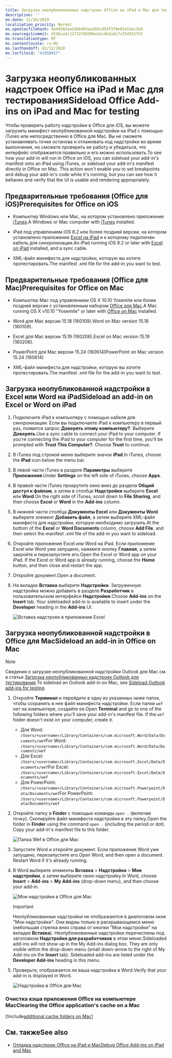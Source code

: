 ```yaml
---
title: Загрузка неопубликованных надстроек Office на iPad и Mac для тестирования
description: ''
ms.date: 11/26/2019
localization_priority: Normal
ms.openlocfilehash: 4a49282aa2deb4b5ea203cd54f379e03e53ec3e8
ms.sourcegitcommit: d15bca2c12732f8599be2ec4b2adc7c254552f52
ms.translationtype: MT
ms.contentlocale: ru-RU
ms.lasthandoff: 02/12/2020
ms.locfileid: "41950917"
---
```

# <a name="sideload-office-add-ins-on-ipad-and-mac-for-testing"></a><span data-ttu-id="e5b0a-102">Загрузка неопубликованных надстроек Office на iPad и Mac для тестирования</span><span class="sxs-lookup"><span data-stu-id="e5b0a-102">Sideload Office Add-ins on iPad and Mac for testing</span></span>

<span data-ttu-id="e5b0a-p101">Чтобы проверить работу надстройки в Office для iOS, вы можете загрузить манифест неопубликованной надстройки на iPad с помощью iTunes или непосредственно в Office для Mac. Вы не сможете устанавливать точки останова и отлаживать код надстройки во время выполнения, но сможете проверить ее работу и убедиться, что интерфейс отображается правильно и его можно использовать.</span><span class="sxs-lookup"><span data-stu-id="e5b0a-p101">To see how your add-in will run in Office on iOS, you can sideload your add-in's manifest onto an iPad using iTunes, or sideload your add-in's manifest directly in Office on Mac. This action won't enable you to set breakpoints and debug your add-in's code while it's running, but you can see how it behaves and verify that the UI is usable and rendering appropriately.</span></span> 

## <a name="prerequisites-for-office-on-ios"></a><span data-ttu-id="e5b0a-105">Предварительные требования (Office для iOS)</span><span class="sxs-lookup"><span data-stu-id="e5b0a-105">Prerequisites for Office on iOS</span></span>

- <span data-ttu-id="e5b0a-106">Компьютер Windows или Mac, на котором установлено приложение [iTunes](https://www.apple.com/itunes/download/).</span><span class="sxs-lookup"><span data-stu-id="e5b0a-106">A Windows or Mac computer with [iTunes](https://www.apple.com/itunes/download/) installed.</span></span>
    
- <span data-ttu-id="e5b0a-107">iPad под управлением iOS 8.2 или более поздней версии, на котором установлено приложение [Excel на iPad](https://itunes.apple.com/us/app/microsoft-excel/id586683407?mt=8) и к которому подключен кабель для синхронизации.</span><span class="sxs-lookup"><span data-stu-id="e5b0a-107">An iPad running iOS 8.2 or later with [Excel on iPad](https://itunes.apple.com/us/app/microsoft-excel/id586683407?mt=8) installed, and a sync cable.</span></span>
    
- <span data-ttu-id="e5b0a-108">XML-файл манифеста для надстройки, которую вы хотите протестировать.</span><span class="sxs-lookup"><span data-stu-id="e5b0a-108">The manifest .xml file for the add-in you want to test.</span></span>
    

## <a name="prerequisites-for-office-on-mac"></a><span data-ttu-id="e5b0a-109">Предварительные требования (Office для Mac)</span><span class="sxs-lookup"><span data-stu-id="e5b0a-109">Prerequisites for Office on Mac</span></span>

- <span data-ttu-id="e5b0a-110">Компьютер Mac под управлением OS X 10.10 Yosemite или более поздней версии с установленным набором [Office для Mac](https://products.office.com/buy/compare-microsoft-office-products?tab=omac).</span><span class="sxs-lookup"><span data-stu-id="e5b0a-110">A Mac running OS X v10.10 "Yosemite" or later with [Office on Mac](https://products.office.com/buy/compare-microsoft-office-products?tab=omac) installed.</span></span>
    
- <span data-ttu-id="e5b0a-111">Word для Mac версии 15.18 (160109).</span><span class="sxs-lookup"><span data-stu-id="e5b0a-111">Word on Mac version 15.18 (160109).</span></span>
   
- <span data-ttu-id="e5b0a-112">Excel для Mac версии 15.19 (160206).</span><span class="sxs-lookup"><span data-stu-id="e5b0a-112">Excel on Mac version 15.19 (160206).</span></span>

- <span data-ttu-id="e5b0a-113">PowerPoint для Mac версии 15.24 (160614)</span><span class="sxs-lookup"><span data-stu-id="e5b0a-113">PowerPoint on Mac version 15.24 (160614)</span></span>
    
- <span data-ttu-id="e5b0a-114">XML-файл манифеста для надстройки, которую вы хотите протестировать.</span><span class="sxs-lookup"><span data-stu-id="e5b0a-114">The manifest .xml file for the add-in you want to test.</span></span>
    

## <a name="sideload-an-add-in-on-excel-or-word-on-ipad"></a><span data-ttu-id="e5b0a-115">Загрузка неопубликованной надстройки в Excel или Word на iPad</span><span class="sxs-lookup"><span data-stu-id="e5b0a-115">Sideload an add-in on Excel or Word on iPad</span></span>

1. <span data-ttu-id="e5b0a-p102">Подключите iPad к компьютеру с помощью кабеля для синхронизации. Если вы подключаете iPad к компьютеру в первый раз, появится запрос **Доверять этому компьютеру?**. Выберите **Доверять**.</span><span class="sxs-lookup"><span data-stu-id="e5b0a-p102">Use a sync cable to connect your iPad to your computer. If you're connecting the iPad to your computer for the first time, you'll be prompted with  **Trust This Computer?**. Choose **Trust** to continue.</span></span>

2. <span data-ttu-id="e5b0a-119">В iTunes под строкой меню выберите значок **iPad**.</span><span class="sxs-lookup"><span data-stu-id="e5b0a-119">In iTunes, choose the  **iPad** icon below the menu bar.</span></span>

3. <span data-ttu-id="e5b0a-120">В левой части iTunes в разделе  **Параметры** выберите **Приложения**.</span><span class="sxs-lookup"><span data-stu-id="e5b0a-120">Under  **Settings** on the left side of iTunes, choose **Apps**.</span></span>

4. <span data-ttu-id="e5b0a-121">В правой части iTunes прокрутите окно вниз до раздела  **Общий доступ к файлам**, а затем в столбце  **Надстройки** выберите **Excel** или **Word**.</span><span class="sxs-lookup"><span data-stu-id="e5b0a-121">On the right side of iTunes, scroll down to  **File Sharing**, and then choose  **Excel** or **Word** in the **Add-ins** column.</span></span>

5. <span data-ttu-id="e5b0a-122">В нижней части столбца  **Документы Excel** или **Документы Word** выберите элемент **Добавить файл**, а затем выберите XML-файл манифеста для надстройки, которую необходимо загрузить.</span><span class="sxs-lookup"><span data-stu-id="e5b0a-122">At the bottom of the  **Excel** or **Word Documents** column, choose **Add File**, and then select the manifest .xml file of the add-in you want to sideload.</span></span> 
    
6. <span data-ttu-id="e5b0a-p103">Откройте приложение Excel или Word на iPad. Если приложение Excel или Word уже запущено, нажмите кнопку **Главная**, а затем закройте и перезапустите его.</span><span class="sxs-lookup"><span data-stu-id="e5b0a-p103">Open the Excel or Word app on your iPad. If the Excel or Word app is already running, choose the  **Home** button, and then close and restart the app.</span></span>
    
7. <span data-ttu-id="e5b0a-125">Откройте документ.</span><span class="sxs-lookup"><span data-stu-id="e5b0a-125">Open a document.</span></span>
    
8. <span data-ttu-id="e5b0a-126">На вкладке  **Вставка** выберите **Надстройки**. Загруженную надстройка можно добавить в разделе  **Разработчик** в пользовательском интерфейсе **Надстройки**.</span><span class="sxs-lookup"><span data-stu-id="e5b0a-126">Choose  **Add-ins** on the **Insert** tab. Your sideloaded add-in is available to insert under the **Developer** heading in the **Add-ins** UI.</span></span>
    
    ![Вставка надстроек в приложение Excel](../images/excel-insert-add-in.png)


## <a name="sideload-an-add-in-in-office-on-mac"></a><span data-ttu-id="e5b0a-128">Загрузка неопубликованной надстройки в Office для Mac</span><span class="sxs-lookup"><span data-stu-id="e5b0a-128">Sideload an add-in in Office on Mac</span></span>

> [!NOTE]
> <span data-ttu-id="e5b0a-129">Сведения о загрузке неопубликованной надстройки Outlook для Mac см. в статье [Загрузка неопубликованных надстроек Outlook для тестирования](/outlook/add-ins/sideload-outlook-add-ins-for-testing).</span><span class="sxs-lookup"><span data-stu-id="e5b0a-129">To sideload an Outlook add-in on Mac, see [Sideload Outlook add-ins for testing](/outlook/add-ins/sideload-outlook-add-ins-for-testing).</span></span>

1. <span data-ttu-id="e5b0a-p104">Откройте **Терминал** и перейдите в одну из указанных ниже папок, чтобы сохранить в нее файл манифеста надстройки. Если папки `wef` нет на компьютере, создайте ее.</span><span class="sxs-lookup"><span data-stu-id="e5b0a-p104">Open  **Terminal** and go to one of the following folders where you'll save your add-in's manifest file. If the `wef` folder doesn't exist on your computer, create it.</span></span>
    
    - <span data-ttu-id="e5b0a-132">Для Word: `/Users/<username>/Library/Containers/com.microsoft.Word/Data/Documents/wef`</span><span class="sxs-lookup"><span data-stu-id="e5b0a-132">For Word:  `/Users/<username>/Library/Containers/com.microsoft.Word/Data/Documents/wef`</span></span>    
    - <span data-ttu-id="e5b0a-133">Для Excel: `/Users/<username>/Library/Containers/com.microsoft.Excel/Data/Documents/wef`</span><span class="sxs-lookup"><span data-stu-id="e5b0a-133">For Excel:  `/Users/<username>/Library/Containers/com.microsoft.Excel/Data/Documents/wef`</span></span>
    - <span data-ttu-id="e5b0a-134">Для PowerPoint: `/Users/<username>/Library/Containers/com.microsoft.Powerpoint/Data/Documents/wef`</span><span class="sxs-lookup"><span data-stu-id="e5b0a-134">For PowerPoint: `/Users/<username>/Library/Containers/com.microsoft.Powerpoint/Data/Documents/wef`</span></span>
    
2. <span data-ttu-id="e5b0a-p105">Откройте папку в **Finder** с помощью команды `open .` (включая точку). Скопируйте файл манифеста надстройки в эту папку.</span><span class="sxs-lookup"><span data-stu-id="e5b0a-p105">Open the folder in  **Finder** using the command `open .` (including the period or dot). Copy your add-in's manifest file to this folder.</span></span>
    
    ![Папка Wef в Office для Mac](../images/all-my-files.png)

3. <span data-ttu-id="e5b0a-p106">Запустите Word и откройте документ. Если приложение Word уже запущено, перезапустите его.</span><span class="sxs-lookup"><span data-stu-id="e5b0a-p106">Open Word, and then open a document. Restart Word if it's already running.</span></span>
    
4. <span data-ttu-id="e5b0a-140">В Word выберите элементы **Вставка**  >  **Надстройки**  >  **Мои надстройки**, а затем выберите свою надстройку.</span><span class="sxs-lookup"><span data-stu-id="e5b0a-140">In Word, choose  **Insert** > **Add-ins** > **My Add-ins** (drop-down menu), and then choose your add-in.</span></span>
    
    ![Мои надстройки в Office для Mac](../images/my-add-ins-wikipedia.png)

    > [!IMPORTANT]
    > <span data-ttu-id="e5b0a-p107">Неопубликованные надстройки не отображаются в диалоговом окне "Мои надстройки". Они видны только в раскрывающемся меню (небольшая стрелка вниз справа от кнопки "Мои надстройки" на вкладке **Вставка**). Неопубликованные надстройки перечислены под заголовком **Надстройки для разработчиков** в этом меню.</span><span class="sxs-lookup"><span data-stu-id="e5b0a-p107">Sideloaded add-ins will not show up in the My Add-ins dialog box. They are only visible within the drop-down menu (small down-arrow to the right of My Add-ins on the **Insert** tab). Sideloaded add-ins are listed under the **Developer Add-ins** heading in this menu.</span></span> 
    
5. <span data-ttu-id="e5b0a-145">Проверьте, отображается ли ваша надстройка в Word.</span><span class="sxs-lookup"><span data-stu-id="e5b0a-145">Verify that your add-in is displayed in Word.</span></span>
    
    ![Надстройка в Office для Mac](../images/lorem-ipsum-wikipedia.png)
    
### <a name="clearing-the-office-applications-cache-on-a-mac"></a><span data-ttu-id="e5b0a-147">Очистка кэша приложения Office на компьютере Mac</span><span class="sxs-lookup"><span data-stu-id="e5b0a-147">Clearing the Office application's cache on a Mac</span></span>

[!include[additional cache folders on Mac](../includes/mac-cache-folders.md)]

## <a name="see-also"></a><span data-ttu-id="e5b0a-148">См. также</span><span class="sxs-lookup"><span data-stu-id="e5b0a-148">See also</span></span>

- [<span data-ttu-id="e5b0a-149">Отладка надстроек Office на iPad и Mac</span><span class="sxs-lookup"><span data-stu-id="e5b0a-149">Debug Office Add-ins on iPad and Mac</span></span>](debug-office-add-ins-on-ipad-and-mac.md)
